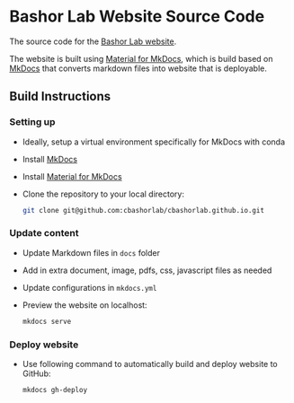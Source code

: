 # Bashor Lab Website Source Code

The source code for the [Bashor Lab website](https://cbashorlab.github.io/).

The website is built using [Material for MkDocs](https://squidfunk.github.io/mkdocs-material/), which is build based on [MkDocs](https://www.mkdocs.org/) that converts markdown files into website that is deployable.

## Build Instructions

### Setting up

- Ideally, setup a virtual environment specifically for MkDocs with conda
- Install [MkDocs](https://www.mkdocs.org/)
- Install [Material for MkDocs](https://squidfunk.github.io/mkdocs-material/)
- Clone the repository to your local directory:
  
  ```bash
  git clone git@github.com:cbashorlab/cbashorlab.github.io.git
  ```

### Update content

- Update Markdown files in `docs` folder
- Add in extra document, image, pdfs, css, javascript files as needed
- Update configurations in `mkdocs.yml`
- Preview the website on localhost:
  
  ```bash
  mkdocs serve
  ```

### Deploy website

- Use following command to automatically build and deploy website to GitHub:
  
  ```bash
  mkdocs gh-deploy
  ```
